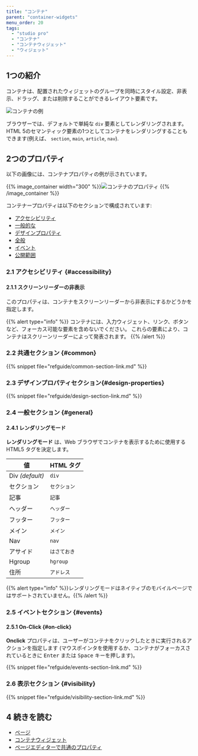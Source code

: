 ```yaml
---
title: "コンテナ"
parent: "container-widgets"
menu_order: 20
tags:
  - "studio pro"
  - "コンテナ"
  - "コンテナウィジェット"
  - "ウィジェット"
---
```


## 1つの紹介

コンテナは、配置されたウィジェットのグループを同時にスタイル設定、非表示、ドラッグ、または削除することができるレイアウト要素です。

![コンテナの例](attachments/container-widgets/container.png)

ブラウザーでは、デフォルトで単純な `div` 要素としてレンダリングされます。 HTML 5のセマンティック要素の1つとしてコンテナをレンダリングすることもできます(例えば、 `section`, `main`, `article`, `nav`).

## 2つのプロパティ

以下の画像には、コンテナプロパティの例が示されています。

{{% image_container width="300" %}}![コンテナのプロパティ](attachments/container-widgets/container-properties.png)
{{% /image_container %}}

コンテナープロパティは以下のセクションで構成されています:

* [アクセシビリティ](#accessibility)
* [一般的な](#common)
* [デザインプロパティ](#design-properties)
* [全般](#general)
* [イベント](#events)
* [公開範囲](#visibility)

### 2.1 アクセシビリティ {#accessibility}

#### 2.1.1 スクリーンリーダーの非表示

このプロパティは、コンテナをスクリーンリーダーから非表示にするかどうかを指定します。

{{% alert type="info" %}} コンテナには、入力ウィジェット、リンク、ボタンなど、フォーカス可能な要素を含めないでください。 これらの要素により、コンテナはスクリーンリーダーによって発表されます。
{{% /alert %}}

### 2.2 共通セクション {#common}

{{% snippet file="refguide/common-section-link.md" %}}

### 2.3 デザインプロパティセクション{#design-properties}

{{% snippet file="refguide/design-section-link.md" %}}

### 2.4 一般セクション {#general}

#### 2.4.1 レンダリングモード

**レンダリングモード** は、Web ブラウザでコンテナを表示するために使用する HTML5 タグを決定します。

| 値               | HTML タグ  |
| --------------- | -------- |
| Div *(default)* | `div`    |
| セクション           | `セクション`  |
| 記事              | `記事`     |
| ヘッダー            | `ヘッダー`   |
| フッター            | `フッター`   |
| メイン             | `メイン`    |
| Nav             | `nav`    |
| アサイド            | `はさておき`  |
| Hgroup          | `hgroup` |
| 住所              | `アドレス`   |

{{% alert type="info" %}}レンダリングモードはネイティブのモバイルページではサポートされていません。{{% /alert %}}

### 2.5 イベントセクション {#events}

#### 2.5.1 On-Click {#on-click}

**Onclick** プロパティは、ユーザーがコンテナをクリックしたときに実行されるアクションを指定します (マウスポインタを使用するか、コンテナがフォーカスされているときに <kbd>Enter</kbd> または <kbd>Space</kbd> キーを押します)。

{{% snippet file="refguide/events-section-link.md" %}}

### 2.6 表示セクション {#visibility}

{{% snippet file="refguide/visibility-section-link.md" %}}

## 4 続きを読む

* [ページ](page)
* [コンテナウィジェット](container-widgets)
* [ページエディターで共通のプロパティ](common-widget-properties)
